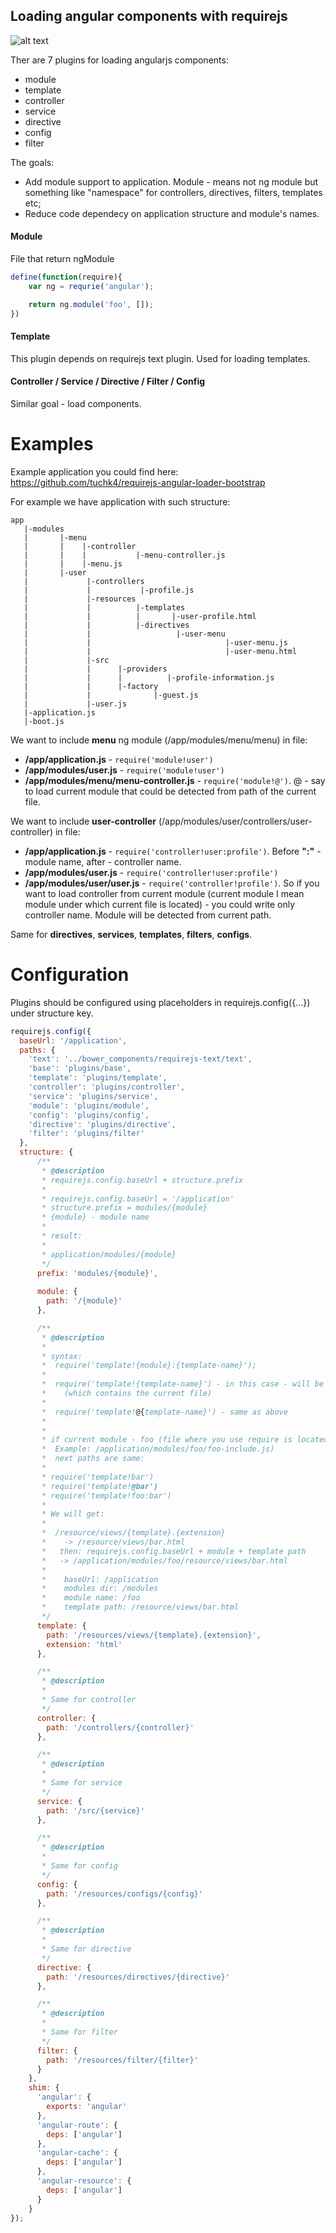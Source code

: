 ## Loading angular components with requirejs

![alt text](http://habrastorage.org/files/db8/049/a1f/db8049a1fac64bc393eb29e52b3bb03c.png "Application structure")

Ther are 7 plugins for loading angularjs components:

- module
- template
- controller
- service
- directive
- config
- filter

The goals: 
 
 - Add module support to application. Module - means not ng module but something like "namespace" for controllers, directives, filters, templates etc;
 - Reduce code dependecy on application structure and module's names.


#### Module 

File that return ngModule

```javascript
define(function(require){
    var ng = requrie('angular');

    return ng.module('foo', []);
})
```

#### Template

This plugin depends on requirejs text plugin. Used for loading templates.

#### Controller / Service / Directive / Filter / Config

Similar goal - load components.


Examples
========

Example application you could find here: https://github.com/tuchk4/requirejs-angular-loader-bootstrap

For example we have application with such structure:

    app
       |-modules
       |       |-menu
       |       |    |-controller
       |       |    |           |-menu-controller.js
       |       |    |-menu.js    
       |       |-user
       |             |-controllers
       |             |           |-profile.js
       |             |-resources
       |             |          |-templates
       |             |          |       |-user-profile.html
       |             |          |-directives
       |             |                   |-user-menu 
       |             |                              |-user-menu.js
       |             |                              |-user-menu.html
       |             |-src
       |             |      |-providers
       |             |      |          |-profile-information.js 
       |             |      |-factory
       |             |              |-guest.js
       |             |-user.js
       |-application.js
       |-boot.js


We want to include **menu** ng module (/app/modules/menu/menu) in file:
 
  - **/app/application.js**  -  `require('module!user')`
  - **/app/modules/user.js**  -  `require('module!user')` 
  - **/app/modules/menu/menu-controller.js**  -  `require('module!@')`. @ - say to load current module that could be detected from path of the current file.
  
We want to include **user-controller** (/app/modules/user/controllers/user-controller) in file:
 
  - **/app/application.js**  -  `require('controller!user:profile')`. Before **":"** - module name, after - controller name.
  - **/app/modules/user.js** -  `require('controller!user:profile')`
  - **/app/modules/user/user.js**  -  `require('controller!profile')`. So if you want to load controller from current module (current module I mean module under which current file is located) - you could write only controller name. Module will be detected from current path.
  

Same for **directives**, **services**, **templates**, **filters**, **configs**.
  

Configuration
========

Plugins should be configured using placeholders in requirejs.config({...}) under structure key. 

```javascript
requirejs.config({
  baseUrl: '/application',
  paths: {
    'text': '../bower_components/requirejs-text/text',
    'base': 'plugins/base',
    'template': 'plugins/template',
    'controller': 'plugins/controller',
    'service': 'plugins/service',
    'module': 'plugins/module',
    'config': 'plugins/config',
    'directive': 'plugins/directive',
    'filter': 'plugins/filter'
  },
  structure: {
      /**
       * @description
       * requirejs.config.baseUrl + structure.prefix
       *
       * requirejs.config.baseUrl = '/application'
       * structure.prefix = modules/{module}
       * {module} - module name
       *
       * result:
       *
       * application/modules/{module}
       */
      prefix: 'modules/{module}',
      
      module: {
        path: '/{module}'
      },

      /**
       * @description
       *
       * syntax:
       *  require('template!{module}:{template-name}');
       *
       *  require('template!{template-name}') - in this case - will be used current module
       *    (which contains the current file)
       *
       *  require('template!@{template-name}') - same as above
       *
       *
       * if current module - foo (file where you use require is located under foo's module directory
       *  Example: /application/modules/foo/foo-include.js)
       *  next paths are same:
       *
       * require('template!bar')
       * require('template!@bar')
       * require('template!foo:bar')
       *
       * We will get:
       *
       *  /resource/views/{template}.{extension}
       *    -> /resource/views/bar.html     
       *   then: requirejs.config.baseUrl + module + template path
       *   -> /application/modules/foo/resource/views/bar.html
       *
       *    baseUrl: /application
       *    modules dir: /modules
       *    module name: /foo
       *    template path: /resource/views/bar.html
       */
      template: {
        path: '/resources/views/{template}.{extension}',
        extension: 'html'
      },

      /**
       * @description
       *
       * Same for controller
       */
      controller: {
        path: '/controllers/{controller}'
      },

      /**
       * @description
       *
       * Same for service
       */
      service: {
        path: '/src/{service}'
      },

      /**
       * @description
       *
       * Same for config
       */
      config: {
        path: '/resources/configs/{config}'
      },

      /**
       * @description
       *
       * Same for directive
       */
      directive: {
        path: '/resources/directives/{directive}'
      },

      /**
       * @description
       *
       * Same for filter
       */
      filter: {
        path: '/resources/filter/{filter}'
      }
    },
    shim: {
      'angular': {
        exports: 'angular'
      },
      'angular-route': {
        deps: ['angular']
      },
      'angular-cache': {
        deps: ['angular']
      },
      'angular-resource': {
        deps: ['angular']
      }
    }
});
```
